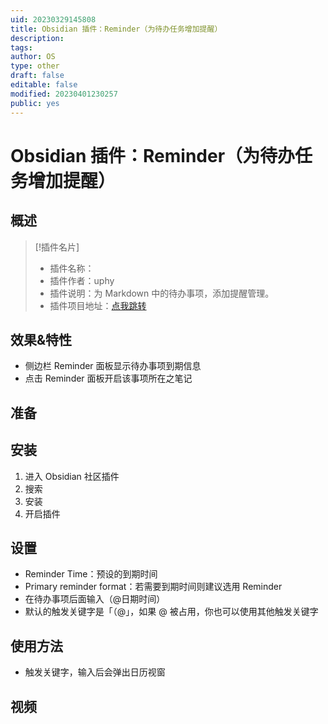 ```yaml
---
uid: 20230329145808
title: Obsidian 插件：Reminder（为待办任务增加提醒）
description: 
tags: 
author: OS
type: other
draft: false
editable: false
modified: 20230401230257
public: yes
---
```


# Obsidian 插件：Reminder（为待办任务增加提醒）

## 概述

> [!插件名片]
>
> - 插件名称：
> - 插件作者：uphy
> - 插件说明：为 Markdown 中的待办事项，添加提醒管理。
> - 插件项目地址：[点我跳转](https://github.com/uphy/obsidian-reminder)

## 效果&特性

- 侧边栏 Reminder 面板显示待办事项到期信息
- 点击 Reminder 面板开启该事项所在之笔记

## 准备

## 安装

1. 进入 Obsidian 社区插件
2. 搜索
3. 安装
4. 开启插件

## 设置

- Reminder Time：预设的到期时间
- Primary reminder format：若需要到期时间则建议选用 Reminder
- 在待办事项后面输入（@日期时间）
- 默认的触发关键字是「（@」，如果 @ 被占用，你也可以使用其他触发关键字

## 使用方法

- 触发关键字，输入后会弹出日历视窗

## 视频